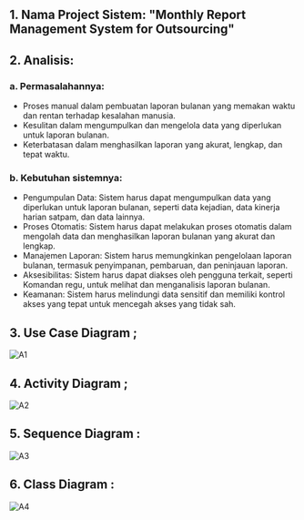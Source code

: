 ## 1. Nama Project Sistem: "Monthly Report Management System for Outsourcing"

## 2. Analisis:

### a. Permasalahannya:
   
- Proses manual dalam pembuatan laporan bulanan yang memakan waktu dan rentan terhadap kesalahan manusia.
- Kesulitan dalam mengumpulkan dan mengelola data yang diperlukan untuk laporan bulanan.
- Keterbatasan dalam menghasilkan laporan yang akurat, lengkap, dan tepat waktu.

### b. Kebutuhan sistemnya:
- Pengumpulan Data: Sistem harus dapat mengumpulkan data yang diperlukan untuk laporan bulanan, seperti data kejadian, data kinerja harian satpam, dan data lainnya.
- Proses Otomatis: Sistem harus dapat melakukan proses otomatis dalam mengolah data dan menghasilkan laporan bulanan yang akurat dan lengkap.
- Manajemen Laporan: Sistem harus memungkinkan pengelolaan laporan bulanan, termasuk penyimpanan, pembaruan, dan peninjauan laporan.
- Aksesibilitas: Sistem harus dapat diakses oleh pengguna terkait, seperti Komandan regu, untuk melihat dan menganalisis laporan bulanan.
- Keamanan: Sistem harus melindungi data sensitif dan memiliki kontrol akses yang tepat untuk mencegah akses yang tidak sah.

## 3. Use Case Diagram ;

![A1](https://github.com/Agussetiaa/Project-Sistem/assets/115542822/af3f1a60-72a1-4a84-b116-b1fdb6d8ab84)

## 4. Activity Diagram ;

![A2](https://github.com/Agussetiaa/Project-Sistem/assets/115542822/01bee1fd-8662-49b8-96b5-140f4d4f24c0)

## 5. Sequence Diagram :

![A3](https://github.com/Agussetiaa/Project-Sistem/assets/115542822/54c5f8c7-2f9c-4ea9-b8a1-dad3f90e2454)

## 6. Class Diagram :

![A4](https://github.com/Agussetiaa/Project-Sistem/assets/115542822/e5379751-56b3-4b15-8aae-6e659ef0dddb)


